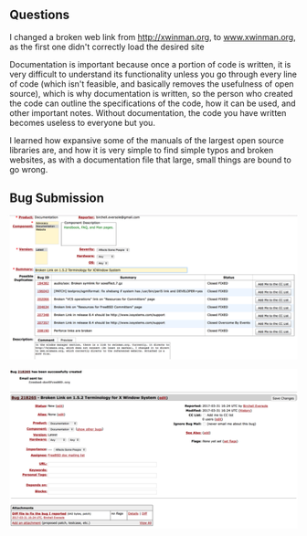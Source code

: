 ## Questions

I changed a broken web link from http://xwinman.org, to www.xwinman.org, as the first one didn't correctly load the desired site


Documentation is important because once a portion of code is written, it is very difficult to understand its functionality unless you go through every line of code (which isn't feasible, and basically removes the usefulness of open source), which is why documentation is written, so the person who created the code can outline the specifications of the code, how it can be used, and other important notes. Without documentation, the code you have written becomes useless to everyone but you.


I learned how expansive some of the manuals of the largest open source libraries are, and how it is very simple to find simple typos and broken websites, as with a documentation file that large, small things are bound to go wrong.

## Bug Submission

![alt](images/support.png)

![alt](images/support2.png)
